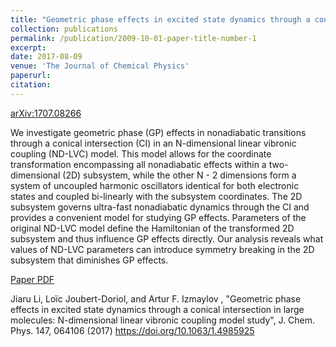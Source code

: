 ```yaml
---
title: "Geometric phase effects in excited state dynamics through a conical intersection in large molecules: N-dimensional linear vibronic coupling model study"
collection: publications
permalink: /publication/2009-10-01-paper-title-number-1
excerpt: 
date: 2017-08-09
venue: 'The Journal of Chemical Physics'
paperurl: 
citation: 
---
```

[arXiv:1707.08266](https://arxiv.org/abs/1707.08266)

We investigate geometric phase (GP) effects in nonadiabatic transitions through a conical intersection (CI) in an N-dimensional linear vibronic coupling (ND-LVC) model. This model allows for the coordinate transformation encompassing all nonadiabatic effects within a two-dimensional (2D) subsystem, while the other N - 2 dimensions form a system of uncoupled harmonic oscillators identical for both electronic states and coupled bi-linearly with the subsystem coordinates. The 2D subsystem governs ultra-fast nonadiabatic dynamics through the CI and provides a convenient model for studying GP effects. Parameters of the original ND-LVC model define the Hamiltonian of the transformed 2D subsystem and thus influence GP effects directly. Our analysis reveals what values of ND-LVC parameters can introduce symmetry breaking in the 2D subsystem that diminishes GP effects.

[Paper PDF](http://academicpages.github.io/files/paper1.pdf)

Jiaru Li, Loïc Joubert-Doriol, and Artur F. Izmaylov , "Geometric phase effects in excited state dynamics through a conical intersection in large molecules: N-dimensional linear vibronic coupling model study", J. Chem. Phys. 147, 064106 (2017) https://doi.org/10.1063/1.4985925
